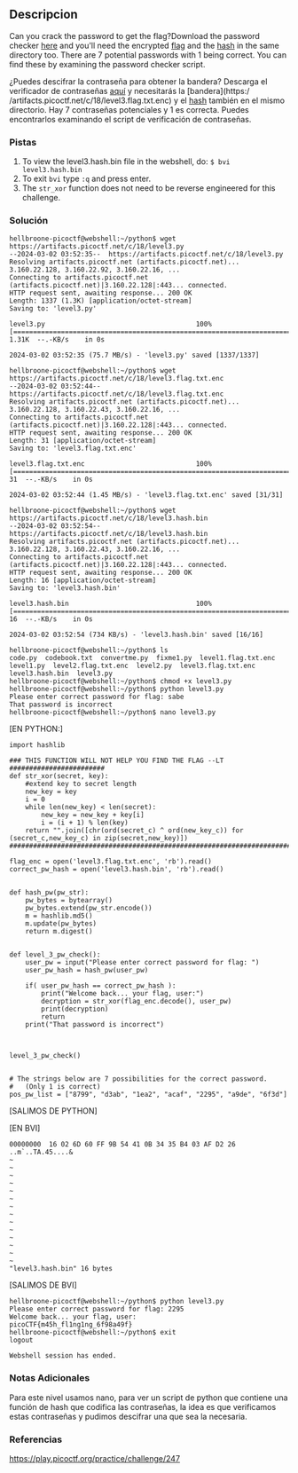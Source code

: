 ## Descripcion
Can you crack the password to get the flag?Download the password checker [here](https://artifacts.picoctf.net/c/18/level3.py) and you'll need the encrypted [flag](https://artifacts.picoctf.net/c/18/level3.flag.txt.enc) and the [hash](https://artifacts.picoctf.net/c/18/level3.hash.bin) in the same directory too. There are 7 potential passwords with 1 being correct. You can find these by examining the password checker script.

¿Puedes descifrar la contraseña para obtener la bandera? Descarga el verificador de contraseñas [aquí](https://artifacts.picoctf.net/c/18/level3.py) y necesitarás la [bandera](https:/ /artifacts.picoctf.net/c/18/level3.flag.txt.enc) y el [hash](https://artifacts.picoctf.net/c/18/level3.hash.bin) también en el mismo directorio. Hay 7 contraseñas potenciales y 1 es correcta. Puedes encontrarlos examinando el script de verificación de contraseñas.
### Pistas
1. To view the level3.hash.bin file in the webshell, do: `$ bvi level3.hash.bin`
2. To exit `bvi` type `:q` and press enter.
3. The `str_xor` function does not need to be reverse engineered for this challenge.
### Solución
```
hellbroone-picoctf@webshell:~/python$ wget https://artifacts.picoctf.net/c/18/level3.py
--2024-03-02 03:52:35--  https://artifacts.picoctf.net/c/18/level3.py
Resolving artifacts.picoctf.net (artifacts.picoctf.net)... 3.160.22.128, 3.160.22.92, 3.160.22.16, ...
Connecting to artifacts.picoctf.net (artifacts.picoctf.net)|3.160.22.128|:443... connected.
HTTP request sent, awaiting response... 200 OK
Length: 1337 (1.3K) [application/octet-stream]
Saving to: 'level3.py'

level3.py                                      100%[===================================================================================================>]   1.31K  --.-KB/s    in 0s      

2024-03-02 03:52:35 (75.7 MB/s) - 'level3.py' saved [1337/1337]

hellbroone-picoctf@webshell:~/python$ wget https://artifacts.picoctf.net/c/18/level3.flag.txt.enc
--2024-03-02 03:52:44--  https://artifacts.picoctf.net/c/18/level3.flag.txt.enc
Resolving artifacts.picoctf.net (artifacts.picoctf.net)... 3.160.22.128, 3.160.22.43, 3.160.22.16, ...
Connecting to artifacts.picoctf.net (artifacts.picoctf.net)|3.160.22.128|:443... connected.
HTTP request sent, awaiting response... 200 OK
Length: 31 [application/octet-stream]
Saving to: 'level3.flag.txt.enc'

level3.flag.txt.enc                            100%[===================================================================================================>]      31  --.-KB/s    in 0s      

2024-03-02 03:52:44 (1.45 MB/s) - 'level3.flag.txt.enc' saved [31/31]

hellbroone-picoctf@webshell:~/python$ wget https://artifacts.picoctf.net/c/18/level3.hash.bin
--2024-03-02 03:52:54--  https://artifacts.picoctf.net/c/18/level3.hash.bin
Resolving artifacts.picoctf.net (artifacts.picoctf.net)... 3.160.22.128, 3.160.22.43, 3.160.22.16, ...
Connecting to artifacts.picoctf.net (artifacts.picoctf.net)|3.160.22.128|:443... connected.
HTTP request sent, awaiting response... 200 OK
Length: 16 [application/octet-stream]
Saving to: 'level3.hash.bin'

level3.hash.bin                                100%[===================================================================================================>]      16  --.-KB/s    in 0s      

2024-03-02 03:52:54 (734 KB/s) - 'level3.hash.bin' saved [16/16]

hellbroone-picoctf@webshell:~/python$ ls
code.py  codebook.txt  convertme.py  fixme1.py  level1.flag.txt.enc  level1.py  level2.flag.txt.enc  level2.py  level3.flag.txt.enc  level3.hash.bin  level3.py
hellbroone-picoctf@webshell:~/python$ chmod +x level3.py
hellbroone-picoctf@webshell:~/python$ python level3.py
Please enter correct password for flag: sabe
That password is incorrect
hellbroone-picoctf@webshell:~/python$ nano level3.py
```
[EN PYTHON:]
```
import hashlib

### THIS FUNCTION WILL NOT HELP YOU FIND THE FLAG --LT ########################
def str_xor(secret, key):
    #extend key to secret length
    new_key = key
    i = 0
    while len(new_key) < len(secret):
        new_key = new_key + key[i]
        i = (i + 1) % len(key)        
    return "".join([chr(ord(secret_c) ^ ord(new_key_c)) for (secret_c,new_key_c) in zip(secret,new_key)])
###############################################################################

flag_enc = open('level3.flag.txt.enc', 'rb').read()
correct_pw_hash = open('level3.hash.bin', 'rb').read()


def hash_pw(pw_str):
    pw_bytes = bytearray()
    pw_bytes.extend(pw_str.encode())
    m = hashlib.md5()
    m.update(pw_bytes)
    return m.digest()


def level_3_pw_check():
    user_pw = input("Please enter correct password for flag: ")
    user_pw_hash = hash_pw(user_pw)
    
    if( user_pw_hash == correct_pw_hash ):
        print("Welcome back... your flag, user:")
        decryption = str_xor(flag_enc.decode(), user_pw)
        print(decryption)
        return
    print("That password is incorrect")



level_3_pw_check()


# The strings below are 7 possibilities for the correct password. 
#   (Only 1 is correct)
pos_pw_list = ["8799", "d3ab", "1ea2", "acaf", "2295", "a9de", "6f3d"]
```
[SALIMOS DE PYTHON]

[EN BVI]
```
00000000  16 02 6D 60 FF 9B 54 41 0B 34 35 B4 03 AF D2 26                                                                                     ..m`..TA.45....&
~
~
~
~
~
~
~
~
~
~
~
~
~
~
"level3.hash.bin" 16 bytes 
```
[SALIMOS DE BVI]
```
hellbroone-picoctf@webshell:~/python$ python level3.py
Please enter correct password for flag: 2295
Welcome back... your flag, user:
picoCTF{m45h_fl1ng1ng_6f98a49f}
hellbroone-picoctf@webshell:~/python$ exit
logout

Webshell session has ended.
```
### Notas Adicionales
Para este nivel usamos nano, para ver un script de python que contiene una función de hash que codifica las contraseñas, la idea es que verificamos estas contraseñas y pudimos descifrar una que sea la necesaria.

### Referencias
https://play.picoctf.org/practice/challenge/247